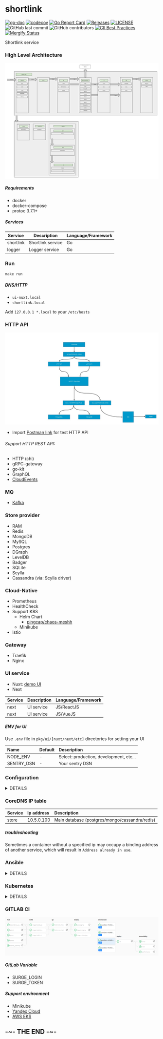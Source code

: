 # shortlink

[![go-doc](https://godoc.org/github.com/batazor/shortlink?status.svg)](https://godoc.org/github.com/batazor/shortlink)
[![codecov](https://codecov.io/gh/batazor/shortlink/branch/master/graph/badge.svg)](https://codecov.io/gh/batazor/shortlink)
[![Go Report Card](https://goreportcard.com/badge/github.com/batazor/shortlink)](https://goreportcard.com/report/github.com/batazor/shortlink)
[![Releases](https://img.shields.io/github/release-pre/batazor/shortlink.svg)](https://github.com/batazor/shortlink/releases)
[![LICENSE](https://img.shields.io/github/license/batazor/shortlink.svg)](https://github.com/batazor/shortlink/blob/master/LICENSE)
![GitHub last commit](https://img.shields.io/github/last-commit/batazor/shortlink)
![GitHub contributors](https://img.shields.io/github/contributors/batazor/shortlink)
[![CII Best Practices](https://bestpractices.coreinfrastructure.org/projects/3510/badge)](https://bestpractices.coreinfrastructure.org/projects/3510)
[![Mergify Status][mergify-status]][mergify]

Shortlink service

### High Level Architecture

![shortlink-arhitecture](./docs/shortlink-arhitecture.png)

##### Requirements

- docker
- docker-compose
- protoc 3.7.1+

##### Services

| Service     | Description                       | Language/Framework |
|-------------|-----------------------------------|--------------------|
| shortlink   | Shortlink service                 | Go                 |
| logger      | Logger service                    | Go                 |

### Run

```
make run
```

##### DNS/HTTP

+ `ui-nuxt.local`
+ `shortlink.local`

Add `127.0.0.1 *.local` to your `/etc/hosts`

### HTTP API

![arhitecture.json](./docs/arhitecture.png)

+ Import [Postman link](./docs/shortlink.postman_collection.json) for
  test HTTP API

###### Support HTTP REST API:

- HTTP (chi)
- gRPC-gateway
- go-kit
- GraphQL
- [CloudEvents](https://cloudevents.io/)

### MQ

+ [Kafka](https://kafka.apache.org/)

### Store provider

+ RAM
+ Redis
+ MongoDB
+ MySQL
+ Postgres
+ DGraph
+ LevelDB
+ Badger
+ SQLite
+ Scylla
+ Сassandra (via: Scylla driver)

### Cloud-Native

+ Prometheus
+ HealthCheck
+ Support K8S
  + Helm Chart
    + [pingcap/chaos-meshh](https://github.com/pingcap/chaos-mesh)
  + Minikube
+ Istio

### Gateway

+ Traefik
+ Nginx

### UI service

+ Nuxt: [demo UI](http://shortlink.surge.sh/)
+ Next

| Service     | Description                       | Language/Framework |
|-------------|-----------------------------------|--------------------|
| next        | UI service                        | JS/ReactJS         |
| nuxt        | UI service                        | JS/VueJS           |

##### ENV for UI

Use `.env` file in `pkg/ui/[nuxt/next/etc]` directories for setting your UI


| Name                | Default                                                     | Description                                                                                    |
|:--------------------|:------------------------------------------------------------|:-----------------------------------------------------------------------------------------------|
| NODE_ENV            | -                                                           | Select: production, development, etc...                                                        |
| SENTRY_DSN          | -                                                           | Your sentry DSN                                                                                |

### Configuration

<details><summary>DETAILS</summary>
<p>

##### [12 factors: ENV](https://12factor.net/config)

| Name                | Default                                                     | Description                                                                                    |
|:--------------------|:------------------------------------------------------------|:-----------------------------------------------------------------------------------------------|
| STORE_TYPE          | ram                                                         | Select: postgres, mongo, mysql, redis, dgraph, sqlite, leveldb, badger, ram, scylla, cassandra |
| STORE_MONGODB_URI   | mongodb://localhost:27017                                   | MongoDB URI                                                                                    |
| STORE_MYSQL_URI     | shortlink:shortlink@localhost:3306/shortlink?parseTime=true | MySQL URI                                                                                      |
| STORE_BADGER_PATH   | /tmp/links.badger                                           | Badger path to file                                                                            |
| STORE_DGRAPH_URI    | localhost:9080                                              | DGRAPH link                                                                                    |
| STORE_LEVELDB_PATH  | /tmp/links.db                                               | LevelDB path to file                                                                           |
| STORE_POSTGRES_URI  | postgres://shortlink:shortlink@localhost:5432/shortlink     | Postgres URI                                                                                   |
| STORE_REDIS_URI     | localhost:6379                                              | Redis URI                                                                                      |
| STORE_SQLITE_PATH   | /tmp/links.sqlite                                           | SQLite URI                                                                                     |
| STORE_CASSANDRA_URI | localhost:9042                                              | Cassandra URI                                                                                  |
| STORE_SCYLLA_URI    | localhost:9042                                              | Scylla URI                                                                                     |
| LOG_LEVEL           | 3                                                           | Log level. Select 0-4 (Fatal->Debug)                                                           |
| LOG_TIME_FORMAT     | 2006-01-02T15:04:05.999999999Z07:00                         | Log time format (golang time format)                                                           |
| TRACER_SERVICE_NAME | ShortLink                                                   | Service Name                                                                                   |
| TRACER_URI          | localhost:6831                                              | Tracing addr:host                                                                              |
| API_TYPE            | http-chi                                                    | Select: http-chi, gRPC-web, graphql, cloudevents, go-kit                                       |
| API_PORT            | 7070                                                        | API port                                                                                       |
| API_TIMEOUT         | 60                                                          | Request Timeout                                                                                |
| MQ_ENABLED          | false                                                       | Enabled MQ-service                                                                             |
| MQ_TYPE             | kafka                                                       | Select: kafka, nats                                                                            |
| MQ_KAFKA_URI        | localhost:9092                                              | Kafka URI                                                                                      |
| SENTRY_DSN          | ___DSN___                                                   | key for sentry                                                                                 |


</p>
</details>

### CoreDNS IP table

| Service | Ip address | Description                                    |
|:--------|:-----------|:-----------------------------------------------|
| store   | 10.5.0.100 | Main database (postgres/mongo/cassandra/redis) |

##### troubleshooting

Sometimes a container without a specified ip may occupy a binding
address of another service, which will result in `Address already in
use`.

### Ansible

<details><summary>DETAILS</summary>
<p>

##### Vagrant

```
cd ops/vagrant
vagrant up

cd ops/ansible
ansible-playbook playbooks/playbook.yml
```

##### DNS/HTTP

+ `ui-nuxt.shortlink.vagrant:8081`

</p>
</details>

### Kubernetes

<details><summary>DETAILS</summary>
<p>

##### HELM

+ **common** - run common tools (ingress)
+ **shortlink-\*** - run shortlink applications (api, logger, ui)
+ **chaos** - run chaos daemon
+ **ingress** - run ingress ;-)

##### DNS

+ `ui-nuxt.shortlink.minikube`
+ `api.shortlink.minikube`
+ `grafana.minikube`
+ `jaeger.minikube`
+ `prometheus.minikube`

</p>
</details>

### GITLAB CI

![](./docs/gitlab-pipeline.png)

##### GitLab Variable

- SURGE_LOGIN
- SURGE_TOKEN

##### Support environment

- Minikube
- [Yandex Cloud](https://cloud.yandex.ru/)
- [AWS EKS](https://aws.amazon.com/eks/)

## -~- THE END -~-

[mergify]: https://mergify.io
[mergify-status]: https://img.shields.io/endpoint.svg?url=https://dashboard.mergify.io/badges/batazor/shortlink&style=flat

